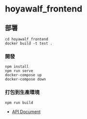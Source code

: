# hoyawalf_frontend

## 部署
```
cd hoyawalf_frontend
docker build -t test .
```

### 開發
```
npm install
npm run serve
docker-compose up
docker-compose down
```

### 打包到生產環境
```
npm run build
```

- [API Document](https://api.hoyawolf.tk/docs#/)